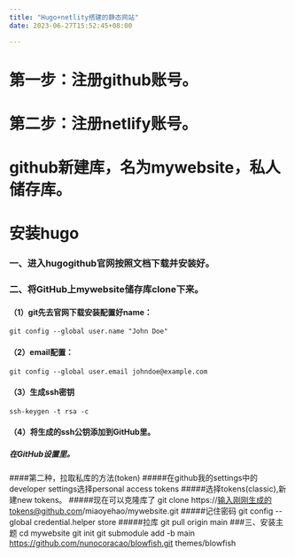 ```yaml
---
title: "Hugo+netlity搭建的静态网站"
date: 2023-06-27T15:52:45+08:00

---
```


# 第一步：注册github账号。

# 第二步：注册netlify账号。

# github新建库，名为mywebsite，私人储存库。

# 安装hugo
### 一、进入hugogithub官网按照文档下载并安装好。
### 二、将GitHub上mywebsite储存库clone下来。
#### （1）git先去官网下载安装配置好name：
    git config --global user.name "John Doe"
#### （2）email配置：    
    git config --global user.email johndoe@example.com
#### （3）生成ssh密钥
    ssh-keygen -t rsa -c
#### （4）将生成的ssh公钥添加到GitHub里。
##### 在GitHub设置里。 
####第二种，拉取私库的方法(token)
#####在github我的settings中的developer settings选择personal access tokens
#####选择tokens(classic),新建new tokens。
#####现在可以克隆库了
    git clone https://输入刚刚生成的tokens@github.com/miaoyehao/mywebsite.git
#####记住密码
    git config --global credential.helper store
#####拉库
    git pull origin main
###三、安装主题
    cd mywebsite
    git init
    git submodule add -b main https://github.com/nunocoracao/blowfish.git themes/blowfish
    
